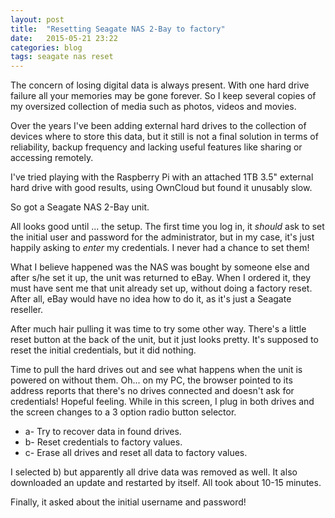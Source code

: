 ```yaml
---
layout: post
title:  "Resetting Seagate NAS 2-Bay to factory"
date:   2015-05-21 23:22
categories: blog
tags: seagate nas reset
---
```

The concern of losing digital data is always present. With one hard drive failure all your memories may be gone forever. So I keep several copies of my oversized collection of media such as photos, videos and movies.

Over the years I've been adding external hard drives to the collection of devices where to store this data, but it still is not a final solution in terms of reliability, backup frequency and lacking useful features like sharing or accessing remotely.

I've tried playing with the Raspberry Pi with an attached 1TB 3.5" external hard drive with good results, using OwnCloud but found it unusably slow.

So got a Seagate NAS 2-Bay unit.

All looks good until ... the setup. The first time you log in, it *should* ask to set the initial user and password for the administrator, but in my case, it's just happily asking to *enter* my credentials. I never had a chance to set them!

What I believe happened was the NAS was bought by someone else and after s/he set it up, the unit was returned to eBay. When I ordered it, they must have sent me that unit already set up, without doing a factory reset. After all, eBay would have no idea how to do it, as it's just a Seagate reseller.

After much hair pulling it was time to try some other way. There's a little reset button at the back of the unit, but it just looks pretty. It's supposed to reset the initial credentials, but it did nothing.

Time to pull the hard drives out and see what happens when the unit is powered on without them. Oh... on my PC, the browser pointed to its address reports that there's no drives connected and doesn't ask for credentials! Hopeful feeling.
While in this screen, I plug in both drives and the screen changes to a 3 option radio button selector.

  * a- Try to recover data in found drives.
  * b- Reset credentials to factory values.
  * c- Erase all drives and reset all data to factory values.

I selected b) but apparently all drive data was removed as well. It also downloaded an update and restarted by itself. All took about 10-15 minutes.

Finally, it asked about the initial username and password!

